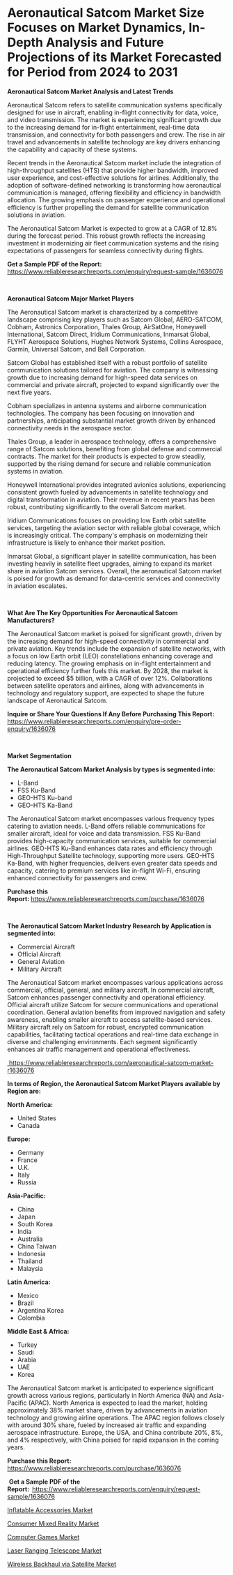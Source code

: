 <p><h1>Aeronautical Satcom Market Size Focuses on Market Dynamics, In-Depth Analysis and Future Projections of its Market Forecasted for Period from 2024 to 2031</h1></p><p><strong>Aeronautical Satcom Market Analysis and Latest Trends</strong></p>
<p><p>Aeronautical Satcom refers to satellite communication systems specifically designed for use in aircraft, enabling in-flight connectivity for data, voice, and video transmission. The market is experiencing significant growth due to the increasing demand for in-flight entertainment, real-time data transmission, and connectivity for both passengers and crew. The rise in air travel and advancements in satellite technology are key drivers enhancing the capability and capacity of these systems.</p><p>Recent trends in the Aeronautical Satcom market include the integration of high-throughput satellites (HTS) that provide higher bandwidth, improved user experience, and cost-effective solutions for airlines. Additionally, the adoption of software-defined networking is transforming how aeronautical communication is managed, offering flexibility and efficiency in bandwidth allocation. The growing emphasis on passenger experience and operational efficiency is further propelling the demand for satellite communication solutions in aviation.</p><p>The Aeronautical Satcom Market is expected to grow at a CAGR of 12.8% during the forecast period. This robust growth reflects the increasing investment in modernizing air fleet communication systems and the rising expectations of passengers for seamless connectivity during flights.</p></p>
<p><strong>Get a Sample PDF of the Report:&nbsp;</strong> <a href="https://www.reliableresearchreports.com/enquiry/request-sample/1636076">https://www.reliableresearchreports.com/enquiry/request-sample/1636076</a></p>
<p>&nbsp;</p>
<p><strong>Aeronautical Satcom Major Market Players</strong></p>
<p><p>The Aeronautical Satcom market is characterized by a competitive landscape comprising key players such as Satcom Global, AERO-SATCOM, Cobham, Astronics Corporation, Thales Group, AirSatOne, Honeywell International, Satcom Direct, Iridium Communications, Inmarsat Global, FLYHT Aerospace Solutions, Hughes Network Systems, Collins Aerospace, Garmin, Universal Satcom, and Ball Corporation.</p><p>Satcom Global has established itself with a robust portfolio of satellite communication solutions tailored for aviation. The company is witnessing growth due to increasing demand for high-speed data services on commercial and private aircraft, projected to expand significantly over the next five years.</p><p>Cobham specializes in antenna systems and airborne communication technologies. The company has been focusing on innovation and partnerships, anticipating substantial market growth driven by enhanced connectivity needs in the aerospace sector.</p><p>Thales Group, a leader in aerospace technology, offers a comprehensive range of Satcom solutions, benefiting from global defense and commercial contracts. The market for their products is expected to grow steadily, supported by the rising demand for secure and reliable communication systems in aviation.</p><p>Honeywell International provides integrated avionics solutions, experiencing consistent growth fueled by advancements in satellite technology and digital transformation in aviation. Their revenue in recent years has been robust, contributing significantly to the overall Satcom market.</p><p>Iridium Communications focuses on providing low Earth orbit satellite services, targeting the aviation sector with reliable global coverage, which is increasingly critical. The company's emphasis on modernizing their infrastructure is likely to enhance their market position.</p><p>Inmarsat Global, a significant player in satellite communication, has been investing heavily in satellite fleet upgrades, aiming to expand its market share in aviation Satcom services. Overall, the aeronautical Satcom market is poised for growth as demand for data-centric services and connectivity in aviation escalates.</p></p>
<p>&nbsp;</p>
<p><strong>What Are The Key Opportunities For Aeronautical Satcom Manufacturers?</strong></p>
<p><p>The Aeronautical Satcom market is poised for significant growth, driven by the increasing demand for high-speed connectivity in commercial and private aviation. Key trends include the expansion of satellite networks, with a focus on low Earth orbit (LEO) constellations enhancing coverage and reducing latency. The growing emphasis on in-flight entertainment and operational efficiency further fuels this market. By 2028, the market is projected to exceed $5 billion, with a CAGR of over 12%. Collaborations between satellite operators and airlines, along with advancements in technology and regulatory support, are expected to shape the future landscape of Aeronautical Satcom.</p></p>
<p><strong>Inquire or Share Your Questions If Any Before Purchasing This Report:</strong> <a href="https://www.reliableresearchreports.com/enquiry/pre-order-enquiry/1636076">https://www.reliableresearchreports.com/enquiry/pre-order-enquiry/1636076</a></p>
<p>&nbsp;</p>
<p><strong>Market Segmentation</strong></p>
<p><strong>The Aeronautical Satcom Market Analysis by types is segmented into:</strong></p>
<p><ul><li>L-Band</li><li>FSS Ku-Band</li><li>GEO-HTS Ku-band</li><li>GEO-HTS Ka-Band</li></ul></p>
<p><p>The Aeronautical Satcom market encompasses various frequency types catering to aviation needs. L-Band offers reliable communications for smaller aircraft, ideal for voice and data transmission. FSS Ku-Band provides high-capacity communication services, suitable for commercial airlines. GEO-HTS Ku-Band enhances data rates and efficiency through High-Throughput Satellite technology, supporting more users. GEO-HTS Ka-Band, with higher frequencies, delivers even greater data speeds and capacity, catering to premium services like in-flight Wi-Fi, ensuring enhanced connectivity for passengers and crew.</p></p>
<p><strong>Purchase this Report:&nbsp;</strong><a href="https://www.reliableresearchreports.com/purchase/1636076">https://www.reliableresearchreports.com/purchase/1636076</a></p>
<p>&nbsp;</p>
<p><strong>The Aeronautical Satcom Market Industry Research by Application is segmented into:</strong></p>
<p><ul><li>Commercial Aircraft</li><li>Official Aircraft</li><li>General Aviation</li><li>Military Aircraft</li></ul></p>
<p><p>The Aeronautical Satcom market encompasses various applications across commercial, official, general, and military aircraft. In commercial aircraft, Satcom enhances passenger connectivity and operational efficiency. Official aircraft utilize Satcom for secure communications and operational coordination. General aviation benefits from improved navigation and safety awareness, enabling smaller aircraft to access satellite-based services. Military aircraft rely on Satcom for robust, encrypted communication capabilities, facilitating tactical operations and real-time data exchange in diverse and challenging environments. Each segment significantly enhances air traffic management and operational effectiveness.</p></p>
<p><a href="https://www.reliableresearchreports.com/aeronautical-satcom-market-r1636076">&nbsp;https://www.reliableresearchreports.com/aeronautical-satcom-market-r1636076</a></p>
<p><strong>In terms of Region, the Aeronautical Satcom Market Players available by Region are:</strong></p>
<p>
    <p> <strong> North America: </strong>
        <ul>
            <li>United States</li>
            <li>Canada</li>
        </ul>
        </p> 
    <p> <strong> Europe: </strong>
        <ul>
            <li>Germany</li>
            <li>France</li>
            <li>U.K.</li>
            <li>Italy</li>
            <li>Russia</li>
        </ul>
        </p> 
    <p> <strong> Asia-Pacific: </strong>
        <ul>
            <li>China</li>
            <li>Japan</li>
            <li>South Korea</li>
            <li>India</li>
            <li>Australia</li>
            <li>China Taiwan</li>
            <li>Indonesia</li>
            <li>Thailand</li>
            <li>Malaysia</li>
        </ul>
        </p> 
    <p> <strong> Latin America: </strong>
        <ul>
            <li>Mexico</li>
            <li>Brazil</li>
            <li>Argentina Korea</li>
            <li>Colombia</li>
        </ul>
        </p> 
    <p> <strong> Middle East & Africa: </strong>
        <ul>
            <li>Turkey</li>
            <li>Saudi</li>
            <li>Arabia</li>
            <li>UAE</li>
            <li>Korea</li>
        </ul>
    </p>
    </p>
<p><p>The Aeronautical Satcom market is anticipated to experience significant growth across various regions, particularly in North America (NA) and Asia-Pacific (APAC). North America is expected to lead the market, holding approximately 38% market share, driven by advancements in aviation technology and growing airline operations. The APAC region follows closely with around 30% share, fueled by increased air traffic and expanding aerospace infrastructure. Europe, the USA, and China contribute 20%, 8%, and 4% respectively, with China poised for rapid expansion in the coming years.</p></p>
<p><strong>Purchase this Report: </strong><a href="https://www.reliableresearchreports.com/purchase/1636076">https://www.reliableresearchreports.com/purchase/1636076</a></p>
<p>&nbsp;<strong>Get a Sample PDF of the Report:&nbsp;&nbsp;</strong><a href="https://www.reliableresearchreports.com/enquiry/request-sample/1636076">https://www.reliableresearchreports.com/enquiry/request-sample/1636076</a></p>
<p><strong></strong></p>
<p><p><a href="https://issuu.com/reportprime-2/docs/inflatable-accessories-market-size-_0415d9f6f4f347">Inflatable Accessories Market</a></p><p><a href="https://github.com/jordond5lezama/Market-Research-Report-List-1/blob/main/consumer-mixed-reality-market.md">Consumer Mixed Reality Market</a></p><p><a href="https://www.linkedin.com/pulse/computer-games-market-trends-focusing-insight-forecast-cesje">Computer Games Market</a></p><p><a href="https://medium.com/@lionelmohr1/global-market-pulse-trends-and-growth-analysis-in-laser-ranging-telescope-market-forecasted-for-63364c511bca">Laser Ranging Telescope Market</a></p><p><a href="https://github.com/MoonZANDRA/Market-Research-Report-List-1/blob/main/wireless-backhaul-via-satellite-market.md">Wireless Backhaul via Satellite Market</a></p></p>
